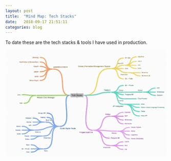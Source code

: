 ```yaml
---
layout: post
title:  "Mind Map: Tech Stacks"
date:   2018-09-17 21:51:11
categories: blog
---
```


To date these are the tech stacks & tools I have used in production.


<div class="honeycombpic">
<img src="https://raw.githubusercontent.com/bawn92/bawn92.github.io/master/assets/img/image%20(65).png"/>
</div>
